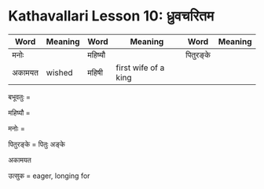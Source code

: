 # Kathavallari Lesson 10: ध्रुवचरितम

| Word | Meaning | Word | Meaning | Word | Meaning |
| --- | --- | --- | --- | --- | --- |
| मनोः |  | महिष्यौ |  | पितुरङ्के |  |
| अकामयत | wished | महिषी | first wife of a king |  |  |

बभूवतुः = 

महिष्यौ = 

मनोः = 

पितुरङ्के = पितुः अङ्के

अकामयत

उत्सुक = eager, longing for